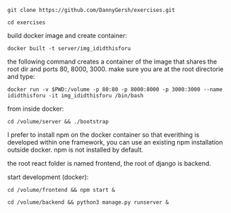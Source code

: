 ```console
git clone https://github.com/DannyGersh/exercises.git
```
```console
cd exercises
```
build docker image and create container:
```console
docker built -t server/img_ididthisforu
```
the following command creates a container of the image that shares the root dir and ports 80, 8000, 3000. make sure you are at the root directorie and type:
```console
docker run -v $PWD:/volume -p 80:80 -p 8000:8000 -p 3000:3000 --name ididthisforu -it img_ididthisforu /bin/bash
```
from inside docker:
```console
cd /volume/server && ./bootstrap
```

I prefer to install npm on the docker container so that everithing is developed within one framework, you can use an existing npm installation outside docker. npm is not installed by default. 

the root react folder is named frontend, the root of django is backend.

start development (docker):
```console
cd /volume/frontend && npm start &
```
```console
cd /volume/backend && python3 manage.py runserver &
```


